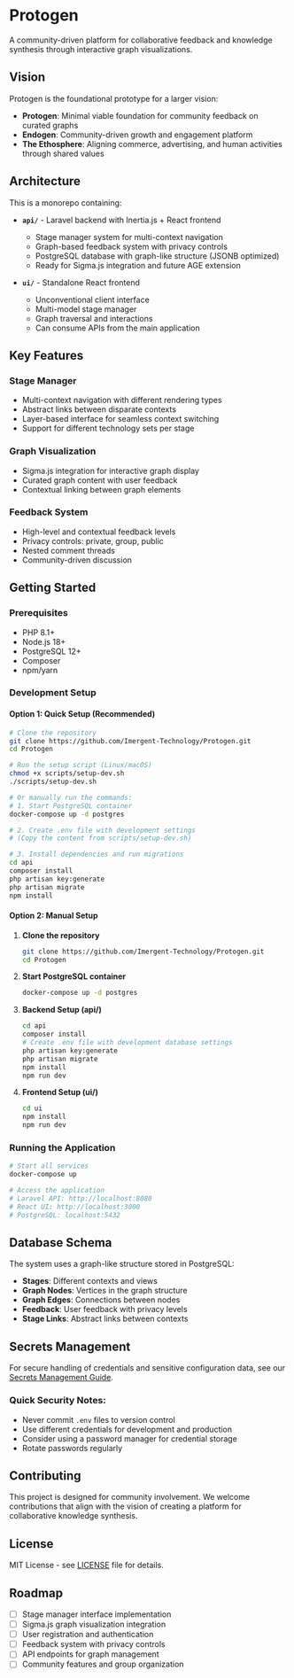 # Protogen

A community-driven platform for collaborative feedback and knowledge synthesis through interactive graph visualizations.

## Vision

Protogen is the foundational prototype for a larger vision:
- **Protogen**: Minimal viable foundation for community feedback on curated graphs
- **Endogen**: Community-driven growth and engagement platform
- **The Ethosphere**: Aligning commerce, advertising, and human activities through shared values

## Architecture

This is a monorepo containing:

- **`api/`** - Laravel backend with Inertia.js + React frontend
  - Stage manager system for multi-context navigation
  - Graph-based feedback system with privacy controls
  - PostgreSQL database with graph-like structure (JSONB optimized)
  - Ready for Sigma.js integration and future AGE extension

- **`ui/`** - Standalone React frontend
  - Unconventional client interface
  - Multi-model stage manager
  - Graph traversal and interactions
  - Can consume APIs from the main application

## Key Features

### Stage Manager
- Multi-context navigation with different rendering types
- Abstract links between disparate contexts
- Layer-based interface for seamless context switching
- Support for different technology sets per stage

### Graph Visualization
- Sigma.js integration for interactive graph display
- Curated graph content with user feedback
- Contextual linking between graph elements

### Feedback System
- High-level and contextual feedback levels
- Privacy controls: private, group, public
- Nested comment threads
- Community-driven discussion

## Getting Started

### Prerequisites
- PHP 8.1+
- Node.js 18+
- PostgreSQL 12+
- Composer
- npm/yarn

### Development Setup

#### Option 1: Quick Setup (Recommended)
```bash
# Clone the repository
git clone https://github.com/Imergent-Technology/Protogen.git
cd Protogen

# Run the setup script (Linux/macOS)
chmod +x scripts/setup-dev.sh
./scripts/setup-dev.sh

# Or manually run the commands:
# 1. Start PostgreSQL container
docker-compose up -d postgres

# 2. Create .env file with development settings
# (Copy the content from scripts/setup-dev.sh)

# 3. Install dependencies and run migrations
cd api
composer install
php artisan key:generate
php artisan migrate
npm install
```

#### Option 2: Manual Setup
1. **Clone the repository**
   ```bash
   git clone https://github.com/Imergent-Technology/Protogen.git
   cd Protogen
   ```

2. **Start PostgreSQL container**
   ```bash
   docker-compose up -d postgres
   ```

3. **Backend Setup (api/)**
   ```bash
   cd api
   composer install
   # Create .env file with development database settings
   php artisan key:generate
   php artisan migrate
   npm install
   npm run dev
   ```

4. **Frontend Setup (ui/)**
   ```bash
   cd ui
   npm install
   npm run dev
   ```

### Running the Application

```bash
# Start all services
docker-compose up

# Access the application
# Laravel API: http://localhost:8080
# React UI: http://localhost:3000
# PostgreSQL: localhost:5432
```

## Database Schema

The system uses a graph-like structure stored in PostgreSQL:

- **Stages**: Different contexts and views
- **Graph Nodes**: Vertices in the graph structure
- **Graph Edges**: Connections between nodes
- **Feedback**: User feedback with privacy levels
- **Stage Links**: Abstract links between contexts

## Secrets Management

For secure handling of credentials and sensitive configuration data, see our [Secrets Management Guide](docs/SECRETS_MANAGEMENT.md).

### Quick Security Notes:
- Never commit `.env` files to version control
- Use different credentials for development and production
- Consider using a password manager for credential storage
- Rotate passwords regularly

## Contributing

This project is designed for community involvement. We welcome contributions that align with the vision of creating a platform for collaborative knowledge synthesis.

## License

MIT License - see [LICENSE](LICENSE) file for details.

## Roadmap

- [ ] Stage manager interface implementation
- [ ] Sigma.js graph visualization integration
- [ ] User registration and authentication
- [ ] Feedback system with privacy controls
- [ ] API endpoints for graph management
- [ ] Community features and group organization 